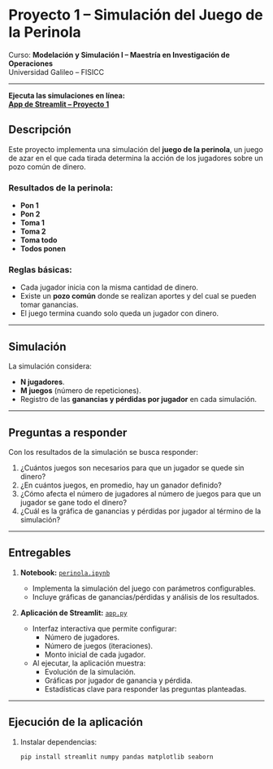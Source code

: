 # Proyecto 1 – Simulación del Juego de la Perinola  

Curso: **Modelación y Simulación I – Maestría en Investigación de Operaciones**  
Universidad Galileo – FISICC  

---

**Ejecuta las simulaciones en línea:**  
[**App de Streamlit – Proyecto 1**](https://perinola-simulation.streamlit.app)  

## Descripción  

Este proyecto implementa una simulación del **juego de la perinola**, un juego de azar en el que cada tirada determina la acción de los jugadores sobre un pozo común de dinero.  

### Resultados de la perinola:  
- **Pon 1**  
- **Pon 2**  
- **Toma 1**  
- **Toma 2**  
- **Toma todo**  
- **Todos ponen**  

### Reglas básicas:  
- Cada jugador inicia con la misma cantidad de dinero.  
- Existe un **pozo común** donde se realizan aportes y del cual se pueden tomar ganancias.  
- El juego termina cuando solo queda un jugador con dinero.  

---

## Simulación  

La simulación considera:  
- **N jugadores**.  
- **M juegos** (número de repeticiones).  
- Registro de las **ganancias y pérdidas por jugador** en cada simulación.  

---

## Preguntas a responder  

Con los resultados de la simulación se busca responder:  

1. ¿Cuántos juegos son necesarios para que un jugador se quede sin dinero?  
2. ¿En cuántos juegos, en promedio, hay un ganador definido?  
3. ¿Cómo afecta el número de jugadores al número de juegos para que un jugador se gane todo el dinero?  
4. ¿Cuál es la gráfica de ganancias y pérdidas por jugador al término de la simulación?  

---

## Entregables  

1. **Notebook:** [`perinola.ipynb`](./perinola.ipynb)  
   - Implementa la simulación del juego con parámetros configurables.  
   - Incluye gráficas de ganancias/pérdidas y análisis de los resultados.  

2. **Aplicación de Streamlit:** [`app.py`](./app.py)  
   - Interfaz interactiva que permite configurar:  
     - Número de jugadores.  
     - Número de juegos (iteraciones).  
     - Monto inicial de cada jugador.  
   - Al ejecutar, la aplicación muestra:  
     - Evolución de la simulación.  
     - Gráficas por jugador de ganancia y pérdida.  
     - Estadísticas clave para responder las preguntas planteadas.  

---

## Ejecución de la aplicación  

1. Instalar dependencias:
   ```bash
   pip install streamlit numpy pandas matplotlib seaborn
